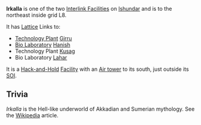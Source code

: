 **Irkalla** is one of the two [Interlink Facilities](../locations/Interlink.md)
on [Ishundar](../locations/Ishundar.md) and is to the northeast inside grid L8.

It has [Lattice](../terminology/Lattice.md) Links to:

- [Technology Plant](../locations/Technology_Plant.md) [Girru](Girru.md)
- [Bio Laboratory](../locations/Bio_Laboratory.md) [Hanish](Hanish.md)
- Technology Plant [Kusag](Kusag.md)
- Bio Laboratory [Lahar](Lahar.md)

It is a [Hack-and-Hold](../terminology/Hack-and-Hold.md)
[Facility](../locations/Facilities.md) with an
[Air tower](../locations/Air_tower.md) to its south, just outside its
[SOI](../locations/Sphere_of_Influence.md).

## Trivia

_Irkalla_ is the Hell-like underworld of Akkadian and Sumerian mythology. See
the [Wikipedia](http://en.wikipedia.org/wiki/Irkalla) article.


